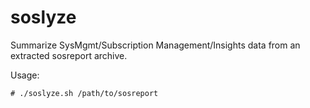 # soslyze

Summarize SysMgmt/Subscription Management/Insights data from an extracted sosreport archive.

Usage:

```
# ./soslyze.sh /path/to/sosreport
```
